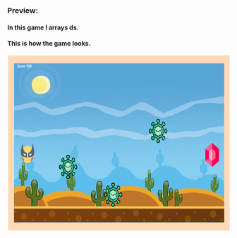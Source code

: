 ### Preview:
#### In this game I arrays ds. 
#### This is how the game looks.
<img src="fighter_img.PNG" alt="Trulli" width="700" height="400"><br><br><br>

